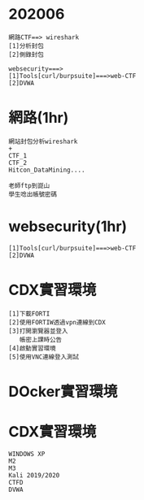 # 202006
```
網路CTF==> wireshark
[1]分析封包
[2]側錄封包

websecurity===>
[1]Tools[curl/burpsuite]===>web-CTF  
[2]DVWA
```

# 網路(1hr)
```
網站封包分析wireshark
+ 
CTF_1
CTF_2
Hitcon_DataMining....
```
```
老師ftp到崑山
學生唸出帳號密碼
```
# websecurity(1hr)
```
[1]Tools[curl/burpsuite]===>web-CTF  
[2]DVWA
```

# CDX實習環境
```
[1]下載FORTI
[2]使用FORTIW透過vpn連線到CDX
[3]打開瀏覽器並登入
   帳密上課時公告   
[4]啟動實習環境
[5]使用VNC連線登入測試
```

# DOcker實習環境

# CDX實習環境
```
WINDOWS XP
M2
M3
Kali 2019/2020
CTFD
DVWA
```
